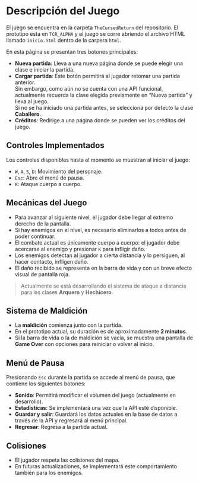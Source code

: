 # Descripción del Juego

El juego se encuentra en la carpeta `TheCursedReturn` del repositorio. El prototipo esta en `TCR_ALPHA` y el juego se corre abriendo el archivo HTML llamado `inicio.html` dentro de la carpera `html`. 

En esta página se presentan tres botones principales:

- **Nueva partida**: Lleva a una nueva página donde se puede elegir una clase e iniciar la partida.
- **Cargar partida**: Este botón permitirá al jugador retomar una partida anterior.  
  Sin embargo, como aún no se cuenta con una API funcional, actualmente recuerda la clase elegida previamente en “Nueva partida” y lleva al juego.  
  Si no se ha iniciado una partida antes, se selecciona por defecto la clase **Caballero**.
- **Créditos**: Redirige a una página donde se pueden ver los créditos del juego.

## Controles Implementados

Los controles disponibles hasta el momento se muestran al iniciar el juego:

- `W`, `A`, `S`, `D`: Movimiento del personaje.
- `Esc`: Abre el menú de pausa.
- `K`: Ataque cuerpo a cuerpo.

## Mecánicas del Juego

- Para avanzar al siguiente nivel, el jugador debe llegar al extremo derecho de la pantalla.
- Si hay enemigos en el nivel, es necesario eliminarlos a todos antes de poder continuar.
- El combate actual es únicamente cuerpo a cuerpo: el jugador debe acercarse al enemigo y presionar `K` para infligir daño.
- Los enemigos detectan al jugador a cierta distancia y lo persiguen, al hacer contacto, infligen daño.
- El daño recibido se representa en la barra de vida y con un breve efecto visual de pantalla roja.

> Actualmente se está desarrollando el sistema de ataque a distancia para las clases **Arquero** y **Hechicero**.

## Sistema de Maldición

- La **maldición** comienza junto con la partida.
- En el prototipo actual, su duración es de aproximadamente **2 minutos**.
- Si la barra de vida o la de maldición se vacía, se muestra una pantalla de **Game Over** con opciones para reiniciar o volver al inicio.

## Menú de Pausa

Presionando `Esc` durante la partida se accede al menú de pausa, que contiene los siguientes botones:

- **Sonido**: Permitirá modificar el volumen del juego (actualmente en desarrollo).
- **Estadísticas**: Se implementará una vez que la API esté disponible.
- **Guardar y salir**: Guardará los datos actuales en la base de datos a través de la API y regresará al menú principal.
- **Regresar**: Regresa a la partida actual.

## Colisiones

- El jugador respeta las colisiones del mapa.
- En futuras actualizaciones, se implementará este comportamiento también para los enemigos.
